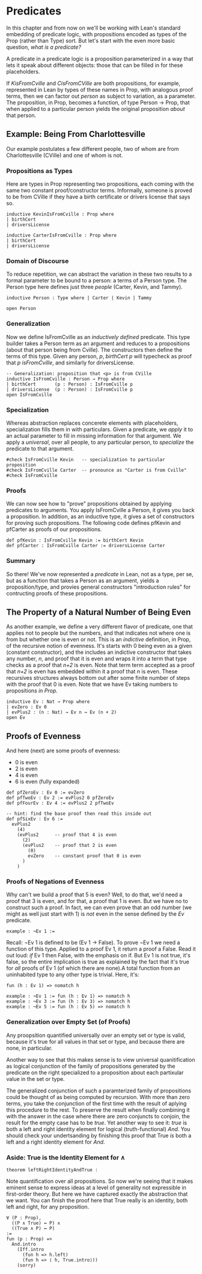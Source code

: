 # Predicates

<!-- toc -->

In this chapter and from now on we'll be working with Lean's
standard embedding of predicate logic, with propositions encoded
as types of the Prop (rather than Type) sort. But let's start with
the even more basic question, *what is a predicate?*

A predicate in a predicate logic is a proposition parameterized
in a way that lets it speak about different objects: those that
can be filled in for these placeholders.

If *KisFromCville* and *CisFromCVille* are both propositions, for
example, represented in Lean by types of these names in Prop, with
analogous proof terms, then we can factor out *person* as subject
to variation, as a parameter. The proposition, in Prop, becomes a
function, of type Person → Prop, that when applied to a particular
person yields the original proposition *about* that person.

## Example: Being From Charlottesville

Our example postulates a few different people, two of whom are
from Charlottesville (CVille) and one of whom is not.

### Propositions as Types

Here are types in Prop representing two propositions, each
coming with the same two constant proof/constructor terms.
Informally, someone is proved to be from CVille if they have
a birth certificate or drivers license that says so.

```lean
inductive KevinIsFromCville : Prop where
| birthCert
| driversLicense

inductive CarterIsFromCville : Prop where
| birthCert
| driversLicense
```

### Domain of Discourse

To reduce repetition, we can abstract the variation in
these two results to a formal parameter to be bound to a
person: a terms of a Person type. The Person type here
defines just three *people* (Carter, Kevin, and Tammy).

```lean
inductive Person : Type where | Carter | Kevin | Tammy

open Person
```

### Generalization

Now we define IsFromCville as an *inductively defined*
predicate. This type builder takes a Person term as an
argument and reduces to a propositions (about that person
being from Cville). The constructors then define the terms
of this type. Given any person, *p*, *birthCert p* will
typecheck as proof that *p isFromCville*, and similarly
for driversLicense.


```lean
-- Generalization: proposition that <p> is from CVille
inductive IsFromCville : Person → Prop where
| birthCert       (p : Person) : IsFromCville p
| driversLicense  (p : Person) : IsFromCville p
open IsFromCville
```

### Specialization

Whereas abstraction replaces concerete elements with placeholders,
specialization fills them in with particulars. Given a predicate,
we *apply* it to an actual parameter to fill in missing information
for that argument. We apply a *universal*, over all people, to any
particular person, to *specialize* the predicate to that argument.

```lean
#check IsFromCville Kevin   -- specialization to particular proposition
#check IsFromCville Carter  -- pronounce as "Carter is from Cville"
#check IsFromCville
```

### Proofs

We can now see how to "prove" propositions obtained by applying
predicates to arguments. You apply IsFromCville a Person, it gives
you back a proposition. In addition, as an inductive type, it gives
a set of constructors for proving such propositions. The following
code defines pfKevin and pfCarter as proofs of our propositions.
```lean
def pfKevin : IsFromCville Kevin := birthCert Kevin
def pfCarter : IsFromCville Carter := driversLicense Carter
```

### Summary
So there! We've now represented a *predicate* in Lean, not
as a type, per se, but as a function that takes a Person as
an argument, yields a proposition/type, and provies general
constructors "introduction rules" for contructing proofs of
these propositions.

## The Property of a Natural Number of Being Even

As another example, we define a very different flavor of
predicate, one that applies not to people but the numbers,
and that indicates not where one is from but whether one is
even or not. This is an *indictive* definition, in Prop, of
the recursive notion of evenness. It's starts with 0 being
even as a given (constant constructor), and the includes an
indictive constructor that takes any number, *n*, and proof
that it is even and wraps it into a term that type checks as
a proof that *n+2* is even. Note that term term accepted as
a proof that *n+2* is even has embedded within it a proof
that *n* is even. These recursives structures always bottom
out after some finite number of steps with the proof that 0
is even. Note that we have Ev taking numbers to propositions
*in Prop.*

```lean
inductive Ev : Nat → Prop where
| evZero : Ev 0
| evPlus2 : (n : Nat) → Ev n → Ev (n + 2)
open Ev
```

## Proofs of Evenness

And here (next) are some proofs of evenness:
- 0 is even
- 2 is even
- 4 is even
- 6 is even (fully expanded)

```lean
def pfZeroEv : Ev 0 := evZero
def pfTwoEv : Ev 2 := evPlus2 0 pfZeroEv
def pfFourEv : Ev 4 := evPlus2 2 pfTwoEv

-- hint: find the base proof then read this inside out
def pfSixEv : Ev 6 :=
  evPlus2
    (4)
    (evPlus2      -- proof that 4 is even
      (2)
      (evPlus2    -- proof that 2 is even
        (0)
        evZero    -- constant proof that 0 is even
      )
    )
```

### Proofs of Negations of Evenness

Why can't we build a proof that 5 is even?
Well, to do that, we'd need a proof that 3
is even, and for that, a proof that 1 is even.
But we have no to construct such a proof. In
fact, we can even prove that an odd number (we
might as well just start with 1) is *not* even
in the sense defined by the *Ev* predicate.

```lean
example : ¬Ev 1 :=
```
Recall: ¬Ev 1 is defined to be (Ev 1 → False).
To prove ¬Ev 1 we need a function of this type.
Applied to a proof Ev 1, it return a proof a False.
Read it out loud: *if* Ev 1 then False, with the
emphasis on if. But Ev 1 is not true, it's false,
so the entire implication is true as explained by
the fact that it's true for *all* proofs of Ev 1
(of which there are none).A  total function from
an uninhabited type to any other type is trivial.
Here, it's:
```lean
fun (h : Ev 1) => nomatch h

example : ¬Ev 1 := fun (h : Ev 1) => nomatch h
example : ¬Ev 3 := fun (h : Ev 3) => nomatch h
example : ¬Ev 5 := fun (h : Ev 5) => nomatch h
```

### Generalization over Empty Set (of Proofs)

Any proopsition quantified universally over an
empty set or type is valid, because it's true for
all values in that set or type, and because there
are none, in particular.

Another way to see that this makes sense is to view
universal quanitification as logical conjunction of
the family of propositions generated by the predicate
on the right specialized to a proposition about each
partixular value in the set or type.

The generalized conjunction of such a paramterized
family of propositions could be thought of as being
computed by recursion. With more than zero terms, you
take the conjunction of the first time with the result
of aplying this procedure to the rest. To preserve the
result when finally combining it with the answer in the
case where there are zero conjuncts to conjoin, the result
for the empty case has to be *true*. Yet another way to
see it: *true* is both a left and right identity element
for logical (truth-functional) *And*. You should check
your undertsanding by finishing this proof that True *is*
both a left and a right identity element for *And*.

### Aside: True is the Identity Element for ∧

```lean
theorem leftRightIdentityAndTrue :
```
Note quantification over all propositions. So now we're
seeing that it makes eminent sense to express ideas at a
level of generality not expressible in first-order theory.
But here we have captured exactly the abstraction that we
want. You can finish the proof here that True really is an
identity, both left and right, for any proposition.
```lean
∀ (P : Prop),
  ((P ∧ True) ↔ P) ∧
  ((True ∧ P) ↔ P)
:=
fun (p : Prop) =>
  And.intro
    (Iff.intro
      (fun h => h.left)
      (fun h => ⟨ h, True.intro⟩))
    (sorry)
```
